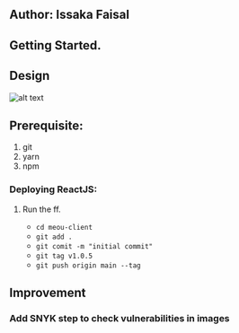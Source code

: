 ## Author: Issaka Faisal

## Getting Started.

<a name="One"></a>

## Design

![alt text](https://lucid.app/publicSegments/view/18ea80c3-8e4c-4c31-95b7-27b836c5f01c/image.png)

<a name="Two"></a>

## Prerequisite:

1. git
2. yarn
3. npm

<a name="Three"></a>

### Deploying ReactJS:

1. Run the ff.

   - `cd meou-client`
   - `git add .`
   - `git comit -m "initial commit"`
   - `git tag v1.0.5`
   - `git push origin main --tag`

<a name="Four"></a>

## Improvement

### Add SNYK step to check vulnerabilities in images
